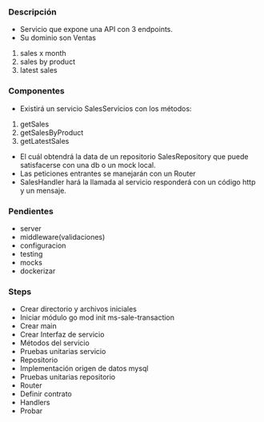### Descripción 

- Servicio que expone una API con 3 endpoints. 
- Su dominio son Ventas

 1. sales x month 
 2. sales by product 
 3. latest sales

### Componentes
- Existirá un servicio SalesServicios con los métodos:

 1. getSales
 2. getSalesByProduct
 3. getLatestSales

- El cuál obtendrá la data de un repositorio SalesRepository que puede satisfacerse con una db o un mock local.
- Las peticiones entrantes se manejarán con un Router
- SalesHandler hará la llamada al servicio responderá con un código http y un mensaje.

### Pendientes

- server
- middleware(validaciones)
- configuracion
- testing
- mocks
- dockerizar

### Steps

- Crear directorio y archivos iniciales
- Iniciar módulo go mod init ms-sale-transaction
- Crear main
- Crear Interfaz de servicio
- Métodos del servicio
- Pruebas unitarias servicio
- Repositorio
- Implementación origen de datos mysql
- Pruebas unitarias repositorio
- Router
- Definir contrato
- Handlers
- Probar
